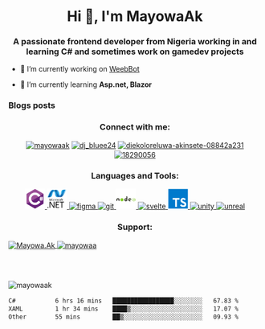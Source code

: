<h1 align="center">Hi 👋, I'm MayowaAk</h1>
<h3 align="center">A passionate frontend developer from Nigeria working in and learning C# and sometimes work on gamedev projects</h3>

- 🔭 I’m currently working on [WeebBot](https://github.com/MayowaAk/WeebBot)

- 🌱 I’m currently learning **Asp.net, Blazor**

### Blogs posts
<!-- BLOG-POST-LIST:START -->
<!-- BLOG-POST-LIST:END -->

<h3 align="center">Connect with me:</h3>
<p align="center">
<a href="https://dev.to/mayowaak" target="blank"><img align="center" src="https://raw.githubusercontent.com/rahuldkjain/github-profile-readme-generator/master/src/images/icons/Social/devto.svg" alt="mayowaak" height="30" width="40" /></a>
<a href="https://twitter.com/dj_bluee24" target="blank"><img align="center" src="https://raw.githubusercontent.com/rahuldkjain/github-profile-readme-generator/master/src/images/icons/Social/twitter.svg" alt="dj_bluee24" height="30" width="40" /></a>
<a href="https://linkedin.com/in/diekoloreluwa-akinsete-08842a231" target="blank"><img align="center" src="https://raw.githubusercontent.com/rahuldkjain/github-profile-readme-generator/master/src/images/icons/Social/linked-in-alt.svg" alt="diekoloreluwa-akinsete-08842a231" height="30" width="40" /></a>
<a href="https://stackoverflow.com/users/18290056" target="blank"><img align="center" src="https://raw.githubusercontent.com/rahuldkjain/github-profile-readme-generator/master/src/images/icons/Social/stack-overflow.svg" alt="18290056" height="30" width="40" /></a>
</p>

<h3 align="center">Languages and Tools:</h3>
<p align="center"> <a href="https://www.w3schools.com/cs/" target="_blank" rel="noreferrer"> <img src="https://raw.githubusercontent.com/devicons/devicon/master/icons/csharp/csharp-original.svg" alt="csharp" width="40" height="40"/> </a> <a href="https://dotnet.microsoft.com/" target="_blank" rel="noreferrer"> <img src="https://raw.githubusercontent.com/devicons/devicon/master/icons/dot-net/dot-net-original-wordmark.svg" alt="dotnet" width="40" height="40"/> </a> <a href="https://www.figma.com/" target="_blank" rel="noreferrer"> <img src="https://www.vectorlogo.zone/logos/figma/figma-icon.svg" alt="figma" width="40" height="40"/> </a> <a href="https://git-scm.com/" target="_blank" rel="noreferrer"> <img src="https://www.vectorlogo.zone/logos/git-scm/git-scm-icon.svg" alt="git" width="40" height="40"/> </a> <a href="https://nodejs.org" target="_blank" rel="noreferrer"> <img src="https://raw.githubusercontent.com/devicons/devicon/master/icons/nodejs/nodejs-original-wordmark.svg" alt="nodejs" width="40" height="40"/> </a> <a href="https://svelte.dev" target="_blank" rel="noreferrer"> <img src="https://upload.wikimedia.org/wikipedia/commons/1/1b/Svelte_Logo.svg" alt="svelte" width="40" height="40"/> </a> <a href="https://www.typescriptlang.org/" target="_blank" rel="noreferrer"> <img src="https://raw.githubusercontent.com/devicons/devicon/master/icons/typescript/typescript-original.svg" alt="typescript" width="40" height="40"/> </a> <a href="https://unity.com/" target="_blank" rel="noreferrer"> <img src="https://www.vectorlogo.zone/logos/unity3d/unity3d-icon.svg" alt="unity" width="40" height="40"/> </a> <a href="https://unrealengine.com/" target="_blank" rel="noreferrer"> <img src="https://raw.githubusercontent.com/kenangundogan/fontisto/036b7eca71aab1bef8e6a0518f7329f13ed62f6b/icons/svg/brand/unreal-engine.svg" alt="unreal" width="40" height="40"/> </a> </p>

<h3 align="center">Support:</h3>
<p><a href="https://www.buymeacoffee.com/Mayowa.Ak"> <img align="center" src="https://cdn.buymeacoffee.com/buttons/v2/default-yellow.png" height="50" width="210" alt="Mayowa.Ak" /></a><a href="https://ko-fi.com/mayowaa"> <img align="center" src="https://cdn.ko-fi.com/cdn/kofi3.png?v=3" height="50" width="210" alt="mayowaa" /></a></p><br><br>


<p>&nbsp;<img align="left" src="https://github-readme-stats.vercel.app/api?username=mayowaak&show_icons=true&locale=en" alt="mayowaak" /></p>

<!--START_SECTION:waka-->

```text
C#           6 hrs 16 mins   █████████████████░░░░░░░░   67.83 %
XAML         1 hr 34 mins    ████▒░░░░░░░░░░░░░░░░░░░░   17.07 %
Other        55 mins         ██▒░░░░░░░░░░░░░░░░░░░░░░   09.93 %
```

<!--END_SECTION:waka-->
